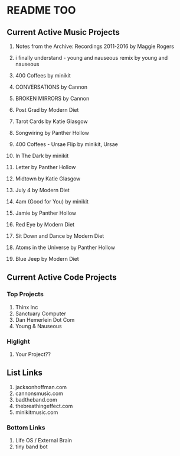 # README TOO

## Current Active Music Projects

1. Notes from the Archive: Recordings 2011-2016 by Maggie Rogers
2. i finally understand - young and nauseous remix by young and nauseous
3. 400 Coffees by minikit
4. CONVERSATIONS by Cannon

5. BROKEN MIRRORS by Cannon
6. Post Grad by Modern Diet
7. Tarot Cards by Katie Glasgow
8. Songwiring by Panther Hollow

9. 400 Coffees - Ursae Flip by minikit, Ursae
10. In The Dark by minikit
11. Letter by Panther Hollow
12. Midtown by Katie Glasgow

13. July 4 by Modern Diet
14. 4am (Good for You) by minikit
15. Jamie by Panther Hollow
16. Red Eye by Modern Diet

17. Sit Down and Dance by Modern Diet
18. Atoms in the Universe by Panther Hollow
19. Blue Jeep by Modern Diet

## Current Active Code Projects

### Top Projects

1. Thinx Inc
2. Sanctuary Computer
3. Dan Hemerlein Dot Com
4. Young & Nauseous

### Higlight

1. Your Project??

## List Links

1. jacksonhoffman.com
2. cannonsmusic.com
3. badtheband.com
4. thebreathingeffect.com
5. minikitmusic.com

### Bottom Links

1. Life OS / External Brain
2. tiny band bot
